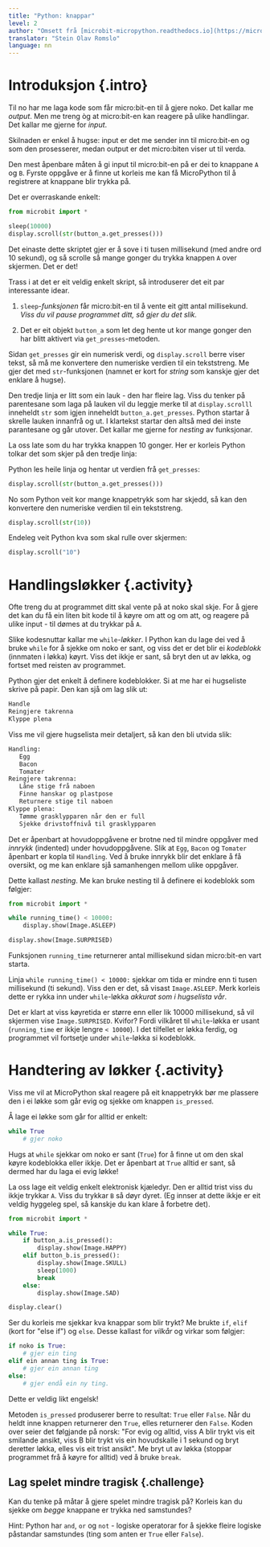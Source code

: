 ```yaml
---
title: "Python: knappar"
level: 2
author: "Omsett frå [microbit-micropython.readthedocs.io](https://microbit-micropython.readthedocs.io/en/latest/tutorials/buttons.html)"
translator: "Stein Olav Romslo"
language: nn
---
```



# Introduksjon {.intro}

Til no har me laga kode som får micro:bit-en til å gjere noko. Det kallar me
*output*. Men me treng òg at micro:bit-en kan reagere på ulike handlingar. Det
kallar me gjerne for *input*.

Skilnaden er enkel å hugse: input er det me sender inn til micro:bit-en og som
den prosesserer, medan output er det micro:biten viser ut til verda.

Den mest åpenbare måten å gi input til micro:bit-en på er dei to knappane `A` og
`B`. Fyrste oppgåve er å finne ut korleis me kan få MicroPython til å registrere
at knappane blir trykka på.

Det er overraskande enkelt:

```python
from microbit import *

sleep(10000)
display.scroll(str(button_a.get_presses()))
```

Det einaste dette skriptet gjer er å sove i ti tusen millisekund (med andre ord
10 sekund), og så scrolle så mange gonger du trykka knappen `A` over skjermen.
Det er det!

Trass i at det er eit veldig enkelt skript, så introduserer det eit par
interessante idear.

1. `sleep`-*funksjonen* får micro:bit-en til å vente eit gitt antal
  millisekund. *Viss du vil pause programmet ditt, så gjer du det slik.*

2. Det er eit objekt `button_a` som let deg hente ut kor mange gonger den har
  blitt aktivert via `get_presses`-metoden.

Sidan `get_presses` gir ein numerisk verdi, og `display.scroll` berre viser
tekst, så må me konvertere den numeriske verdien til ein tekststreng. Me gjer
det med `str`-funksjonen (namnet er kort for *string* som kanskje gjer det
enklare å hugse).

Den tredje linja er litt som ein lauk - den har fleire lag. Viss du tenker på
parentesane som laga på lauken vil du leggje merke til at `display.scrolll`
inneheldt `str` som igjen inneheldt `button_a.get_presses`. Python startar å
skrelle lauken innanfrå og ut. I klartekst startar den altså med dei inste
parantesane og går utover. Det kallar me gjerne for *nesting* av funksjonar.

La oss late som du har trykka knappen 10 gonger. Her er korleis Python tolkar
det som skjer på den tredje linja:

Python les heile linja og hentar ut verdien frå `get_presses`:

```python
display.scroll(str(button_a.get_presses()))
```

No som Python veit kor mange knappetrykk som har skjedd, så kan den konvertere
den numeriske verdien til ein tekststreng.

```python
display.scroll(str(10))
```

Endeleg veit Python kva som skal rulle over skjermen:

```python
display.scroll("10")
```


# Handlingsløkker {.activity}

Ofte treng du at programmet ditt skal vente på at noko skal skje. For å gjere
det kan du få ein liten bit kode til å køyre om att og om att, og reagere på
ulike input - til dømes at du trykkar på `A`.

Slike kodesnuttar kallar me `while`-*løkker*. I Python kan du lage dei ved å
bruke `while` for å sjekke om noko er sant, og viss det er det blir ei
*kodeblokk* (innmaten i løkka) køyrt. Viss det ikkje er sant, så bryt den ut av
løkka, og fortset med reisten av programmet.

Python gjer det enkelt å definere kodeblokker. Si at me har ei hugseliste skrive
på papir. Den kan sjå om lag slik ut:

```python
Handle
Reingjere takrenna
Klyppe plena
```

Viss me vil gjere hugselista meir detaljert, så kan den bli utvida slik:

```python
Handling:
   Egg
   Bacon
   Tomater
Reingjere takrenna:
   Låne stige frå naboen
   Finne hanskar og plastpose
   Returnere stige til naboen
Klyppe plena:
   Tømme grasklypparen når den er full
   Sjekke drivstoffnivå til grasklypparen
```

Det er åpenbart at hovudoppgåvene er brotne ned til mindre oppgåver med
*innrykk* (indented) under hovudoppgåvene. Slik at `Egg`, `Bacon` og `Tomater`
åpenbart er kopla til `Handling`. Ved å bruke innrykk blir det enklare å få
oversikt, og me kan enklare sjå samanhengen mellom ulike oppgåver.

Dette kallast *nesting*. Me kan bruke nesting til å definere ei kodeblokk som
følgjer:

```python
from microbit import *

while running_time() < 10000:
    display.show(Image.ASLEEP)

display.show(Image.SURPRISED)
```

Funksjonen `running_time` returnerer antal millisekund sidan micro:bit-en vart
starta.

Linja `while running_time() < 10000:` sjekkar om tida er mindre enn ti tusen
millisekund (ti sekund). Viss den er det, så visast `Image.ASLEEP`. Merk korleis
dette er rykka inn under `while`-løkka *akkurat som i hugselista vår*.

Det er klart at viss køyretida er større enn eller lik 10000 millisekund, så vil
skjermen vise `Image.SURPRISED`. Kvifor? Fordi vilkåret til `while`-løkka er
usant (`running_time` er ikkje lengre `< 10000`). I det tilfellet er løkka
ferdig, og programmet vil fortsetje under `while`-løkka si kodeblokk.


# Handtering av løkker {.activity}

Viss me vil at MicroPython skal reagere på eit knappetrykk bør me plassere den
i ei løkke som går evig og sjekke om knappen `is_pressed`.

Å lage ei løkke som går for alltid er enkelt:

```python
while True
    # gjer noko
```

Hugs at `while` sjekkar om noko er sant (`True`) for å finne ut om den skal
køyre kodeblokka eller ikkje. Det er åpenbart at `True` alltid er sant, så
dermed har du laga ei evig løkke!

La oss lage eit veldig enkelt elektronisk kjæledyr. Den er alltid trist viss du
ikkje trykkar `A`. Viss du trykkar `B` så døyr dyret. (Eg innser at dette ikkje
er eit veldig hyggeleg spel, så kanskje du kan klare å forbetre det).

```python
from microbit import *

while True:
    if button_a.is_pressed():
        display.show(Image.HAPPY)
    elif button_b.is_pressed():
        display.show(Image.SKULL)
        sleep(1000)
        break
    else:
        display.show(Image.SAD)

display.clear()
```

Ser du korleis me sjekkar kva knappar som blir trykt? Me brukte `if`, `elif`
(kort for "else if") og `else`. Desse kallast for *vilkår* og virkar som
følgjer:

```python
if noko is True:
    # gjer ein ting
elif ein annan ting is True:
    # gjer ein annan ting
else:
    # gjer endå ein ny ting.
```

Dette er veldig likt engelsk!

Metoden `is_pressed` produserer berre to resultat: `True` eller `False`. Når du
heldt inne knappen returnerer den `True`, elles returnerer den `False`. Koden
over seier det følgjande på norsk: "For evig og alltid, viss A blir trykt vis
eit smilande ansikt, viss B blir trykt vis ein hovudskalle i 1 sekund og bryt
deretter løkka, elles vis eit trist ansikt". Me bryt ut av løkka (stoppar
programmet frå å køyre for alltid) ved å bruke `break`.

## Lag spelet mindre tragisk {.challenge}

Kan du tenke på måtar å gjere spelet mindre tragisk på? Korleis kan du sjekke om
*begge* knappane er trykka ned samstundes?

Hint: Python har `and`, `or` og `not` - logiske operatorar for å sjekke fleire
logiske påstandar samstundes (ting som anten er `True` eller `False`).
